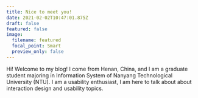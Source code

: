 ```yaml
---
title: Nice to meet you!
date: 2021-02-02T10:47:01.875Z
draft: false
featured: false
image:
  filename: featured
  focal_point: Smart
  preview_only: false
---
```



Hi! Welcome to my blog! I come from Henan, China, and I am a graduate student majoring in Information System of Nanyang Technological University (NTU). I am a usability enthusiast, I am here to talk about about interaction design and usability topics.